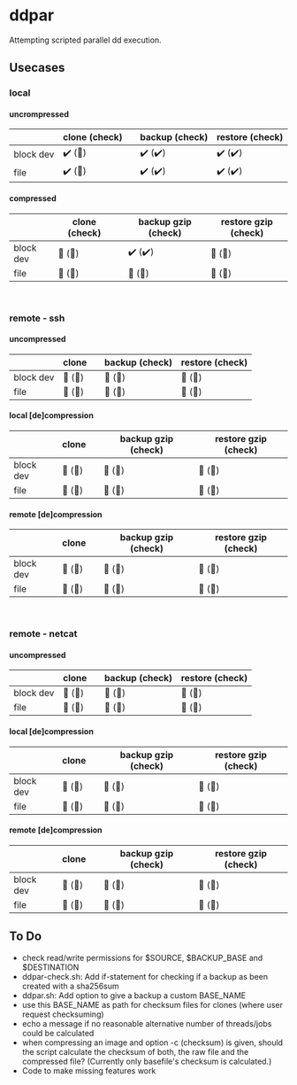 # ddpar
Attempting scripted parallel dd execution.

## Usecases
### local
#### uncrompressed

| | clone (check) || backup (check) | restore (check) |
|----------|----------|-|----------|----------|
| block dev | :heavy_check_mark: (:stop_sign:) || :heavy_check_mark: (:heavy_check_mark:) | :heavy_check_mark: (:heavy_check_mark:) |
| file | :heavy_check_mark: (:stop_sign:) || :heavy_check_mark: (:heavy_check_mark:) | :heavy_check_mark: (:heavy_check_mark:) |

#### compressed
| | clone (check) || backup gzip (check) | restore gzip (check) |
|----------|----------|-|----------|----------|
| block dev | :stop_sign: (:stop_sign:) || :heavy_check_mark: (:heavy_check_mark:) | :stop_sign: (:stop_sign:) |
| file | :stop_sign: (:stop_sign:) || :stop_sign: (:stop_sign:) | :stop_sign: (:stop_sign:) |

<br>

### remote - ssh
#### uncompressed 
|  | clone || backup (check) | restore (check) |
|----------|----------|-|----------|----------|
| block dev | :stop_sign: (:stop_sign:) || :stop_sign: (:stop_sign:) | :stop_sign: (:stop_sign:) |
| file | :stop_sign: (:stop_sign:) || :stop_sign: (:stop_sign:) | :stop_sign: (:stop_sign:) |

#### local [de]compression
| | clone || backup gzip (check) | restore gzip (check) |
|----------|----------|-|----------|----------|
| block dev | :stop_sign: (:stop_sign:) || :stop_sign: (:stop_sign:) | :stop_sign: (:stop_sign:) |
| file | :stop_sign: (:stop_sign:) || :stop_sign: (:stop_sign:) | :stop_sign: (:stop_sign:) |

#### remote [de]compression
| | clone || backup gzip (check) | restore gzip (check) |
|----------|----------|-|----------|----------|
| block dev | :stop_sign: (:stop_sign:) || :stop_sign: (:stop_sign:) | :stop_sign: (:stop_sign:) |
| file | :stop_sign: (:stop_sign:) || :stop_sign: (:stop_sign:) | :stop_sign: (:stop_sign:) |

<br>

### remote - netcat
#### uncompressed 
| | clone || backup (check) | restore (check) |
|----------|----------|-|----------|----------|
| block dev | :stop_sign: (:stop_sign:) || :stop_sign: (:stop_sign:) | :stop_sign: (:stop_sign:) |
| file | :stop_sign: (:stop_sign:) || :stop_sign: (:stop_sign:) | :stop_sign: (:stop_sign:) |

#### local [de]compression
| | clone || backup gzip (check) | restore gzip (check) |
|----------|----------|-|----------|----------|
| block dev | :stop_sign: (:stop_sign:) || :stop_sign: (:stop_sign:) | :stop_sign: (:stop_sign:) |
| file | :stop_sign: (:stop_sign:) || :stop_sign: (:stop_sign:) | :stop_sign: (:stop_sign:) |

#### remote [de]compression
| | clone || backup gzip (check) | restore gzip (check) |
|----------|----------|-|----------|----------|
| block dev | :stop_sign: (:stop_sign:) || :stop_sign: (:stop_sign:) | :stop_sign: (:stop_sign:) |
| file | :stop_sign: (:stop_sign:) || :stop_sign: (:stop_sign:) | :stop_sign: (:stop_sign:) |

## To Do
- check read/write permissions for $SOURCE, $BACKUP_BASE and $DESTINATION
- ddpar-check.sh: Add if-statement for checking if a backup as been created with a sha256sum
- ddpar.sh: Add option to give a backup a custom BASE_NAME
- use this BASE_NAME as path for checksum files for clones (where user request checksuming)
- echo a message if no reasonable alternative number of threads/jobs could be calculated
- when compressing an image and option -c (checksum) is given, should the script calculate the checksum of both, the raw file and the compressed file? (Currently only basefile's checksum is calculated.)
- Code to make missing features work
